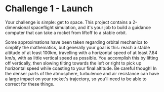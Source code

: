 # Challenge 1 - Launch
Your challenge is simple: get to space. This project contains a 2-dimensional spaceflight simulation, and it's your job to build a guidance computer that can take a rocket from liftoff to a stable orbit.

Some approximations have been taken regarding orbital mechanics to simplify the mathematics, but generally your goal is this: reach a stable altitude of at least 100km, travelling with a horizontal speed of at least 7.84 km/s, with as little vertical speed as possible. You accomplish this by lifting off vertically, then slowing tilting towards the left or right to pick up horizontal speed while coasting to your final altitude. Be careful though! In the denser parts of the atmosphere, turbulence and air resistance can have a large impact on your rocket's trajectory, so you'll need to be able to correct for these things.
